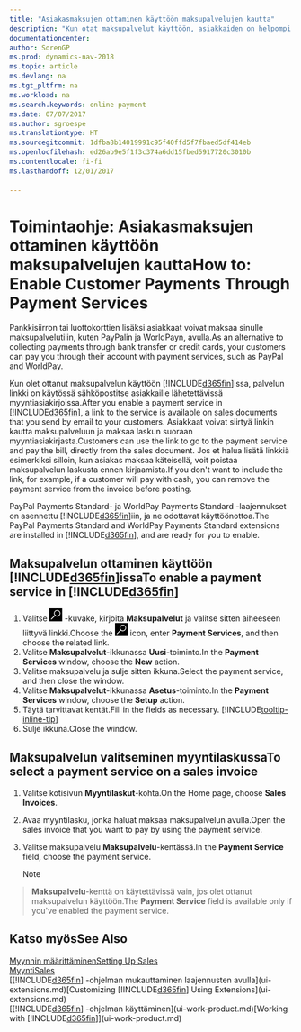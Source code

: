 ```yaml
---
title: "Asiakasmaksujen ottaminen käyttöön maksupalvelujen kautta"
description: "Kun otat maksupalvelut käyttöön, asiakkaiden on helpompi maksaa laskunsa."
documentationcenter: 
author: SorenGP
ms.prod: dynamics-nav-2018
ms.topic: article
ms.devlang: na
ms.tgt_pltfrm: na
ms.workload: na
ms.search.keywords: online payment
ms.date: 07/07/2017
ms.author: sgroespe
ms.translationtype: HT
ms.sourcegitcommit: 1dfba8b14019991c95f40ffd5f7fbaed5df414eb
ms.openlocfilehash: ed26ab9e5f1f3c374a6dd15fbed5917720c3010b
ms.contentlocale: fi-fi
ms.lasthandoff: 12/01/2017

---
```

# <a name="how-to-enable-customer-payments-through-payment-services"></a><span data-ttu-id="69c78-103">Toimintaohje: Asiakasmaksujen ottaminen käyttöön maksupalvelujen kautta</span><span class="sxs-lookup"><span data-stu-id="69c78-103">How to: Enable Customer Payments Through Payment Services</span></span>
<span data-ttu-id="69c78-104">Pankkisiirron tai luottokorttien lisäksi asiakkaat voivat maksaa sinulle maksupalvelutilin, kuten PayPalin ja WorldPayn, avulla.</span><span class="sxs-lookup"><span data-stu-id="69c78-104">As an alternative to collecting payments through bank transfer or credit cards, your customers can pay you through their account with payment services, such as PayPal and WorldPay.</span></span>  

<span data-ttu-id="69c78-105">Kun olet ottanut maksupalvelun käyttöön [!INCLUDE[d365fin](includes/d365fin_md.md)]issa, palvelun linkki on käytössä sähköpostitse asiakkaille lähetettävissä myyntiasiakirjoissa.</span><span class="sxs-lookup"><span data-stu-id="69c78-105">After you enable a payment service in [!INCLUDE[d365fin](includes/d365fin_md.md)], a link to the service is available on sales documents that you send by email to your customers.</span></span> <span data-ttu-id="69c78-106">Asiakkaat voivat siirtyä linkin kautta maksupalveluun ja maksaa laskun suoraan myyntiasiakirjasta.</span><span class="sxs-lookup"><span data-stu-id="69c78-106">Customers can use the link to go to the payment service and pay the bill, directly from the sales document.</span></span> <span data-ttu-id="69c78-107">Jos et halua lisätä linkkiä esimerkiksi silloin, kun asiakas maksaa käteisellä, voit poistaa maksupalvelun laskusta ennen kirjaamista.</span><span class="sxs-lookup"><span data-stu-id="69c78-107">If you don't want to include the link, for example, if a customer will pay with cash, you can remove the payment service from the invoice before posting.</span></span>  

<span data-ttu-id="69c78-108">PayPal Payments Standard- ja WorldPay Payments Standard -laajennukset on asennettu [!INCLUDE[d365fin](includes/d365fin_md.md)]iin, ja ne odottavat käyttöönottoa.</span><span class="sxs-lookup"><span data-stu-id="69c78-108">The PayPal Payments Standard and WorldPay Payments Standard extensions are installed in [!INCLUDE[d365fin](includes/d365fin_md.md)], and are ready for you to enable.</span></span>  

## <a name="to-enable-a-payment-service-in-included365finincludesd365finmdmd"></a><span data-ttu-id="69c78-109">Maksupalvelun ottaminen käyttöön [!INCLUDE[d365fin](includes/d365fin_md.md)]issa</span><span class="sxs-lookup"><span data-stu-id="69c78-109">To enable a payment service in [!INCLUDE[d365fin](includes/d365fin_md.md)]</span></span>
1. <span data-ttu-id="69c78-110">Valitse ![Etsi sivu tai raportti](media/ui-search/search_small.png "Etsi sivu tai raportti -kuvake") -kuvake, kirjoita **Maksupalvelut** ja valitse sitten aiheeseen liittyvä linkki.</span><span class="sxs-lookup"><span data-stu-id="69c78-110">Choose the ![Search for Page or Report](media/ui-search/search_small.png "Search for Page or Report icon") icon, enter **Payment Services**, and then choose the related link.</span></span>  
2. <span data-ttu-id="69c78-111">Valitse **Maksupalvelut**-ikkunassa **Uusi**-toiminto.</span><span class="sxs-lookup"><span data-stu-id="69c78-111">In the **Payment Services** window, choose the **New** action.</span></span>  
3. <span data-ttu-id="69c78-112">Valitse maksupalvelu ja sulje sitten ikkuna.</span><span class="sxs-lookup"><span data-stu-id="69c78-112">Select the payment service, and then close the window.</span></span>  
4. <span data-ttu-id="69c78-113">Valitse **Maksupalvelut**-ikkunassa **Asetus**-toiminto.</span><span class="sxs-lookup"><span data-stu-id="69c78-113">In the **Payment Services** window, choose the **Setup** action.</span></span>  
5. <span data-ttu-id="69c78-114">Täytä tarvittavat kentät.</span><span class="sxs-lookup"><span data-stu-id="69c78-114">Fill in the fields as necessary.</span></span> [!INCLUDE[tooltip-inline-tip](includes/tooltip-inline-tip_md.md)]  
6. <span data-ttu-id="69c78-115">Sulje ikkuna.</span><span class="sxs-lookup"><span data-stu-id="69c78-115">Close the window.</span></span>  

## <a name="to-select-a-payment-service-on-a-sales-invoice"></a><span data-ttu-id="69c78-116">Maksupalvelun valitseminen myyntilaskussa</span><span class="sxs-lookup"><span data-stu-id="69c78-116">To select a payment service on a sales invoice</span></span>
1. <span data-ttu-id="69c78-117">Valitse kotisivun **Myyntilaskut**-kohta.</span><span class="sxs-lookup"><span data-stu-id="69c78-117">On the Home page, choose **Sales Invoices**.</span></span>  
2. <span data-ttu-id="69c78-118">Avaa myyntilasku, jonka haluat maksaa maksupalvelun avulla.</span><span class="sxs-lookup"><span data-stu-id="69c78-118">Open the sales invoice that you want to pay by using the payment service.</span></span>  
3. <span data-ttu-id="69c78-119">Valitse maksupalvelu **Maksupalvelu**-kentässä.</span><span class="sxs-lookup"><span data-stu-id="69c78-119">In the **Payment Service** field, choose the payment service.</span></span>  

    > [!NOTE]  
>   <span data-ttu-id="69c78-120">**Maksupalvelu**-kenttä on käytettävissä vain, jos olet ottanut maksupalvelun käyttöön.</span><span class="sxs-lookup"><span data-stu-id="69c78-120">The **Payment Service** field is available only if you've enabled the payment service.</span></span>  

## <a name="see-also"></a><span data-ttu-id="69c78-121">Katso myös</span><span class="sxs-lookup"><span data-stu-id="69c78-121">See Also</span></span>  
[<span data-ttu-id="69c78-122">Myynnin määrittäminen</span><span class="sxs-lookup"><span data-stu-id="69c78-122">Setting Up Sales</span></span>](sales-setup-sales.md)  
[<span data-ttu-id="69c78-123">Myynti</span><span class="sxs-lookup"><span data-stu-id="69c78-123">Sales</span></span>](sales-manage-sales.md)  
<span data-ttu-id="69c78-124">[[!INCLUDE[d365fin](includes/d365fin_md.md)] -ohjelman mukauttaminen laajennusten avulla](ui-extensions.md)</span><span class="sxs-lookup"><span data-stu-id="69c78-124">[Customizing [!INCLUDE[d365fin](includes/d365fin_md.md)] Using Extensions](ui-extensions.md)</span></span>  
<span data-ttu-id="69c78-125">[[!INCLUDE[d365fin](includes/d365fin_md.md)] -ohjelman käyttäminen](ui-work-product.md)</span><span class="sxs-lookup"><span data-stu-id="69c78-125">[Working with [!INCLUDE[d365fin](includes/d365fin_md.md)]](ui-work-product.md)</span></span>  


